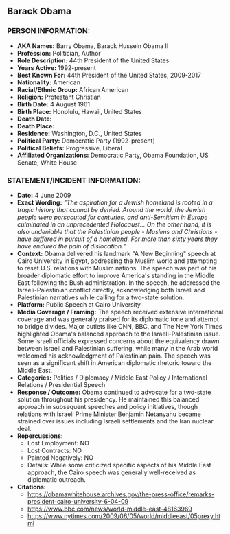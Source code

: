 ## Barack Obama

### PERSON INFORMATION:
- **AKA Names:** Barry Obama, Barack Hussein Obama II
- **Profession:** Politician, Author
- **Role Description:** 44th President of the United States
- **Years Active:** 1992-present
- **Best Known For:** 44th President of the United States, 2009-2017
- **Nationality:** American
- **Racial/Ethnic Group:** African American
- **Religion:** Protestant Christian
- **Birth Date:** 4 August 1961
- **Birth Place:** Honolulu, Hawaii, United States
- **Death Date:** 
- **Death Place:** 
- **Residence:** Washington, D.C., United States
- **Political Party:** Democratic Party (1992-present)
- **Political Beliefs:** Progressive, Liberal
- **Affiliated Organizations:** Democratic Party, Obama Foundation, US Senate, White House

### STATEMENT/INCIDENT INFORMATION:
- **Date:** 4 June 2009
- **Exact Wording:** *"The aspiration for a Jewish homeland is rooted in a tragic history that cannot be denied. Around the world, the Jewish people were persecuted for centuries, and anti-Semitism in Europe culminated in an unprecedented Holocaust... On the other hand, it is also undeniable that the Palestinian people - Muslims and Christians - have suffered in pursuit of a homeland. For more than sixty years they have endured the pain of dislocation."*
- **Context:** Obama delivered his landmark "A New Beginning" speech at Cairo University in Egypt, addressing the Muslim world and attempting to reset U.S. relations with Muslim nations. The speech was part of his broader diplomatic effort to improve America's standing in the Middle East following the Bush administration. In the speech, he addressed the Israeli-Palestinian conflict directly, acknowledging both Israeli and Palestinian narratives while calling for a two-state solution.
- **Platform:** Public Speech at Cairo University
- **Media Coverage / Framing:** The speech received extensive international coverage and was generally praised for its diplomatic tone and attempt to bridge divides. Major outlets like CNN, BBC, and The New York Times highlighted Obama's balanced approach to the Israeli-Palestinian issue. Some Israeli officials expressed concerns about the equivalency drawn between Israeli and Palestinian suffering, while many in the Arab world welcomed his acknowledgment of Palestinian pain. The speech was seen as a significant shift in American diplomatic rhetoric toward the Middle East.
- **Categories:** Politics / Diplomacy / Middle East Policy / International Relations / Presidential Speech
- **Response / Outcome:** Obama continued to advocate for a two-state solution throughout his presidency. He maintained this balanced approach in subsequent speeches and policy initiatives, though relations with Israeli Prime Minister Benjamin Netanyahu became strained over issues including Israeli settlements and the Iran nuclear deal.
- **Repercussions:**
  - Lost Employment: NO
  - Lost Contracts: NO
  - Painted Negatively: NO
  - Details: While some criticized specific aspects of his Middle East approach, the Cairo speech was generally well-received as diplomatic outreach.
- **Citations:** 
  - https://obamawhitehouse.archives.gov/the-press-office/remarks-president-cairo-university-6-04-09
  - https://www.bbc.com/news/world-middle-east-48163969
  - https://www.nytimes.com/2009/06/05/world/middleeast/05prexy.html